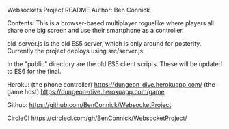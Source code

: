 Websockets Project README
Author: Ben Connick

Contents:
This is a browser-based multiplayer roguelike where players all share one big screen and use their smartphone as a controller.


old_server.js is the old ES5 server, which is only around for posterity. 
Currently the project deploys using src/server.js

In the "public" directory are the old ES5 client scripts. These will be updated to ES6 for the final.

Heroku:
(the phone controller)
https://dungeon-dive.herokuapp.com/
(the game host)
https://dungeon-dive.herokuapp.com/game

Github:
https://github.com/BenConnick/WebsocketProject

CircleCI
https://circleci.com/gh/BenConnick/WebsocketProject/
